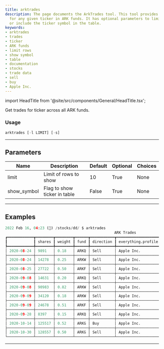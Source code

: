 ```yaml
---
title: arktrades
description: The page documents the ArkTrades tool. This tool provides trade details
  for any given ticker in ARK funds. It has optional parameters to limit rows shown
  or include the ticker symbol in the table.
keywords:
- arktrades
- trades
- ticker
- ARK funds
- limit rows
- show symbol
- table
- documentation
- stocks
- trade data
- sell
- buy
- Apple Inc.
---
```


import HeadTitle from '@site/src/components/General/HeadTitle.tsx';

<HeadTitle title="stocks/dd/arktrades - Reference | OpenBB Terminal Docs" />

Get trades for ticker across all ARK funds.

### Usage

```python
arktrades [-l LIMIT] [-s]
```

---

## Parameters

| Name | Description | Default | Optional | Choices |
| ---- | ----------- | ------- | -------- | ------- |
| limit | Limit of rows to show | 10 | True | None |
| show_symbol | Flag to show ticker in table | False | True | None |


---

## Examples

```python
2022 Feb 16, 04:23 (🦋) /stocks/dd/ $ arktrades
                                                  ARK Trades
┏━━━━━━━━━━━━┳━━━━━━━━┳━━━━━━━━┳━━━━━━┳━━━━━━━━━━━┳━━━━━━━━━━━━━━━━━━━━━━━━━━━━━━━━┳━━━━━━━━━━━┳━━━━━━━━━━━━━┓
┃            ┃ shares ┃ weight ┃ fund ┃ direction ┃ everything.profile.companyName ┃ Close ($) ┃ Total ($1M) ┃
┡━━━━━━━━━━━━╇━━━━━━━━╇━━━━━━━━╇━━━━━━╇━━━━━━━━━━━╇━━━━━━━━━━━━━━━━━━━━━━━━━━━━━━━━╇━━━━━━━━━━━╇━━━━━━━━━━━━━┩
│ 2020-08-24 │ 9891   │ 0.18   │ ARKQ │ Sell      │ Apple Inc.                     │ 125.86    │ 1.24        │
├────────────┼────────┼────────┼──────┼───────────┼────────────────────────────────┼───────────┼─────────────┤
│ 2020-08-24 │ 14278  │ 0.25   │ ARKW │ Sell      │ Apple Inc.                     │ 125.86    │ 1.80        │
├────────────┼────────┼────────┼──────┼───────────┼────────────────────────────────┼───────────┼─────────────┤
│ 2020-08-25 │ 27722  │ 0.50   │ ARKF │ Sell      │ Apple Inc.                     │ 124.82    │ 3.46        │
├────────────┼────────┼────────┼──────┼───────────┼────────────────────────────────┼───────────┼─────────────┤
│ 2020-09-08 │ 14631  │ 0.20   │ ARKQ │ Sell      │ Apple Inc.                     │ 112.82    │ 1.65        │
├────────────┼────────┼────────┼──────┼───────────┼────────────────────────────────┼───────────┼─────────────┤
│ 2020-09-08 │ 90983  │ 0.82   │ ARKW │ Sell      │ Apple Inc.                     │ 112.82    │ 10.26       │
├────────────┼────────┼────────┼──────┼───────────┼────────────────────────────────┼───────────┼─────────────┤
│ 2020-09-09 │ 34120  │ 0.18   │ ARKW │ Sell      │ Apple Inc.                     │ 117.32    │ 4.00        │
├────────────┼────────┼────────┼──────┼───────────┼────────────────────────────────┼───────────┼─────────────┤
│ 2020-09-09 │ 24678  │ 0.51   │ ARKF │ Sell      │ Apple Inc.                     │ 117.32    │ 2.90        │
├────────────┼────────┼────────┼──────┼───────────┼────────────────────────────────┼───────────┼─────────────┤
│ 2020-09-28 │ 8397   │ 0.15   │ ARKQ │ Sell      │ Apple Inc.                     │ 114.96    │ 0.97        │
├────────────┼────────┼────────┼──────┼───────────┼────────────────────────────────┼───────────┼─────────────┤
│ 2020-10-14 │ 125517 │ 0.52   │ ARKG │ Buy       │ Apple Inc.                     │ 121.19    │ 15.21       │
├────────────┼────────┼────────┼──────┼───────────┼────────────────────────────────┼───────────┼─────────────┤
│ 2020-10-30 │ 128557 │ 0.50   │ ARKG │ Sell      │ Apple Inc.                     │ 108.86    │ 13.99       │
└────────────┴────────┴────────┴──────┴───────────┴────────────────────────────────┴───────────┴─────────────┘
```
---
